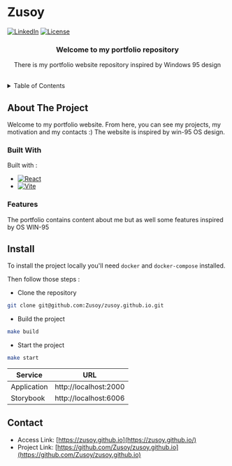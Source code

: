 # Zusoy
[![LinkedIn][linkedin-shield]][linkedin-url]
[![License][license-shield]][license-url]

<div align="center">
  <h3>Welcome to my portfolio repository</h3>
  <p align="center">
    There is my portfolio website repository inspired by Windows 95 design
  </p>
  <br />
</div>

<!-- TABLE OF CONTENTS -->
<details>
  <summary>Table of Contents</summary>
  <ol>
    <li>
      <a href="#about-the-project">About The Project</a>
      <ul>
        <li><a href="#built-with">Built With</a></li>
        <li><a href="#features">Features</a></li>
        <li><a href="#install">Install</a></li>
      </ul>
    </li>
    <li><a href="#contact">Contact</a></li>
  </ol>
</details>

<!-- ABOUT THE PROJECT -->
## About The Project

Welcome to my portfolio website.
From here, you can see my projects, my motivation and my contacts :)
The website is inspired by win-95 OS design.

<!-- BUILT WITH -->
### Built With

Built with :

* [![React][React]][React-url]
* [![Vite][Vite]][Vite-url]

<!-- FEATURES -->
### Features

The portfolio contains content about me but as well some features inspired by OS WIN-95

## Install

To install the project locally you'll need `docker` and `docker-compose` installed.

Then follow those steps :

- Clone the repository

```sh
git clone git@github.com:Zusoy/zusoy.github.io.git
```

- Build the project

```sh
make build
```

- Start the project

```sh
make start
```

| Service     | URL                   |
|-------------|-----------------------|
| Application | http://localhost:2000 |
| Storybook   | http://localhost:6006 |

<!-- CONTACT -->
## Contact

- Access Link: [https://zusoy.github.io](https://zusoy.github.io/)
- Project Link: [https://github.com/Zusoy/zusoy.github.io](https://github.com/Zusoy/zusoy.github.io)

<!-- MARKDOWN LINKS & IMAGES -->
<!-- https://www.markdownguide.org/basic-syntax/#reference-style-links -->
[linkedin-shield]: https://img.shields.io/badge/-LinkedIn-black.svg?style=for-the-badge&logo=linkedin&colorB=0A66C2
[linkedin-url]: https://www.linkedin.com/in/gregoire-drapeau/
[license-shield]: https://img.shields.io/github/license/zusoy/chatterer.svg?style=for-the-badge
[license-url]: https://github.com/Zusoy/zusoy.github.io/blob/master/LICENSE.txt
[React]: https://img.shields.io/badge/React-3998B6?style=for-the-badge&logo=react&logoColor=white
[React-url]: https://react.dev/
[Vite]: https://img.shields.io/badge/Vite-BA38FF?style=for-the-badge&logo=vite&logoColor=FFD62C
[Vite-url]: https://vite.dev/